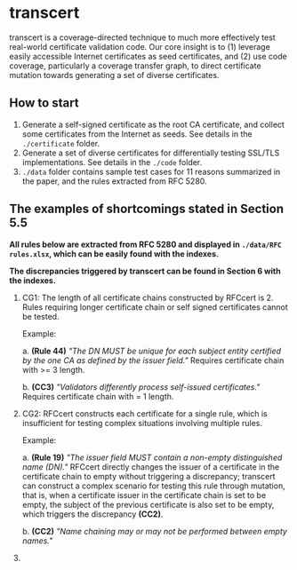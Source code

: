 # transcert

transcert is a coverage-directed technique to much more effectively test real-world certificate validation code.  Our core insight is to (1) leverage easily accessible Internet certificates as seed certificates, and (2) use code coverage, particularly a coverage transfer graph, to direct certificate mutation towards generating a set of diverse certificates. 

## How to start

1. Generate a  self-signed certificate as the root CA certificate, and collect some certificates from the Internet as seeds. See details in the `./certificate` folder.
2. Generate a set of diverse certificates for differentially testing SSL/TLS implementations. See details in the `./code` folder.
3. `./data` folder contains sample test cases for 11 reasons summarized in the paper, and the rules extracted from RFC 5280.

## The examples of shortcomings stated in Section 5.5

**All rules below are extracted from RFC 5280 and displayed in `./data/RFC rules.xlsx`, which can be easily found with the indexes.**

**The discrepancies triggered by transcert can be found in Section 6 with the indexes.**
1. CG1: The length of all certificate chains constructed by RFCcert is 2. Rules requiring longer certificate chain or self signed certificates cannot be tested.
   
   Example: 
   
   a. **(Rule 44)** *"The DN MUST be unique for each subject entity certified by the one CA as defined by the issuer field."* Requires certificate chain with >= 3 length.
   
   b. **(CC3)** *"Validators differently process self-issued certificates."* Requires certificate chain with = 1 length.
2. CG2: RFCcert constructs each certificate for a single rule, which is insufficient for testing complex situations involving multiple rules.
   
   Example: 
   
   a. **(Rule 19)** *"The issuer field MUST contain a non-empty distinguished name (DN)."* RFCcert directly changes the issuer of a certificate in the certificate chain to empty without triggering a discrepancy; transcert can construct a complex scenario for testing this rule through mutation, that is, when a certificate issuer in the certificate chain is set to be empty, the subject of the previous certificate is also set to be empty, which triggers the discrepancy **(CC2)**.
   
   b. **(CC2)** *"Name chaining may or may not be performed between empty names."*
3. 
